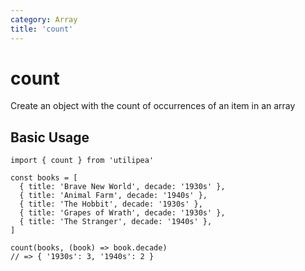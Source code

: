 ```yaml
---
category: Array
title: 'count'
---
```


# count

Create an object with the count of occurrences of an item in an array

## Basic Usage


```ts{11}
import { count } from 'utilipea'

const books = [
  { title: 'Brave New World', decade: '1930s' },
  { title: 'Animal Farm', decade: '1940s' },
  { title: 'The Hobbit', decade: '1930s' },
  { title: 'Grapes of Wrath', decade: '1930s' },
  { title: 'The Stranger', decade: '1940s' },
]

count(books, (book) => book.decade)
// => { '1930s': 3, '1940s': 2 }
```

